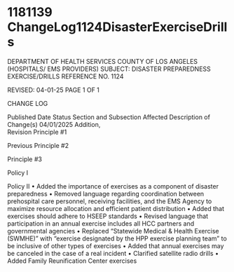 # 1181139 ChangeLog1124DisasterExerciseDrills

DEPARTMENT OF HEALTH SERVICES 
COUNTY OF LOS ANGELES 
 (HOSPITALS/ EMS PROVIDERS) 
SUBJECT: DISASTER PREPAREDNESS EXERCISE/DRILLS REFERENCE NO. 1124 
 
 
 
REVISED: 04-01-25 PAGE 1 OF 1  
 
CHANGE LOG 
 
Published 
Date 
Status Section and 
Subsection Affected 
Description of Change(s) 
04/01/2025 Addition,  
Revision 
Principle #1 
 
 
Previous Principle #2 
 
 
 
 
 
Principle #3 
 
Policy I 
 
 
 
 
 
 
 
 
 
 
 
Policy II 
• Added the importance of exercises 
as a component of disaster 
preparedness 
• Removed language regarding 
coordination between prehospital 
care personnel, receiving facilities, 
and the EMS Agency to maximize 
resource allocation and efficient 
patient distribution 
• Added that exercises should adhere 
to HSEEP standards 
• Revised language that participation 
in an annual exercise includes all 
HCC partners and governmental 
agencies 
• Replaced “Statewide Medical & 
Health Exercise (SWMHE)” with 
“exercise designated by the HPP 
exercise planning team” to be 
inclusive of other types of exercises 
• Added that annual exercises may 
be canceled in the case of a real 
incident 
• Clarified satellite radio drills 
• Added Family Reunification Center 
exercises

